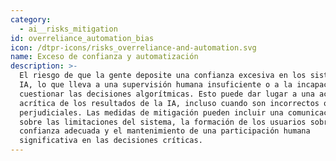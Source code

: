 ```yaml
---
category:
  - ai__risks_mitigation
id: overreliance_automation_bias
icon: /dtpr-icons/risks_overreliance-and-automation.svg
name: Exceso de confianza y automatización
description: >-
  El riesgo de que la gente deposite una confianza excesiva en los sistemas de
  IA, lo que lleva a una supervisión humana insuficiente o a la incapacidad de
  cuestionar las decisiones algorítmicas. Esto puede dar lugar a una aceptación
  acrítica de los resultados de la IA, incluso cuando son incorrectos o
  perjudiciales. Las medidas de mitigación pueden incluir una comunicación clara
  sobre las limitaciones del sistema, la formación de los usuarios sobre la
  confianza adecuada y el mantenimiento de una participación humana
  significativa en las decisiones críticas.
---
```


